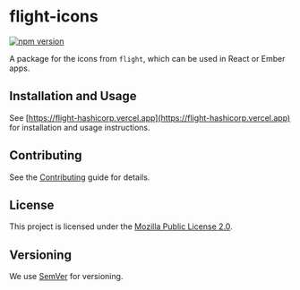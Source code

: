 # flight-icons

[![npm version](https://badge.fury.io/js/%40hashicorp%2Fflight-icons.svg)](https://badge.fury.io/js/%40hashicorp%2Fflight-icons)

A package for the icons from `flight`, which can be used in React or Ember apps.

## Installation and Usage

See [https://flight-hashicorp.vercel.app](https://flight-hashicorp.vercel.app) for installation and usage instructions.

## Contributing

See the [Contributing](CONTRIBUTING.md) guide for details.

## License

This project is licensed under the [Mozilla Public License 2.0](LICENSE.md).

## Versioning

We use [SemVer](http://semver.org/) for versioning.
